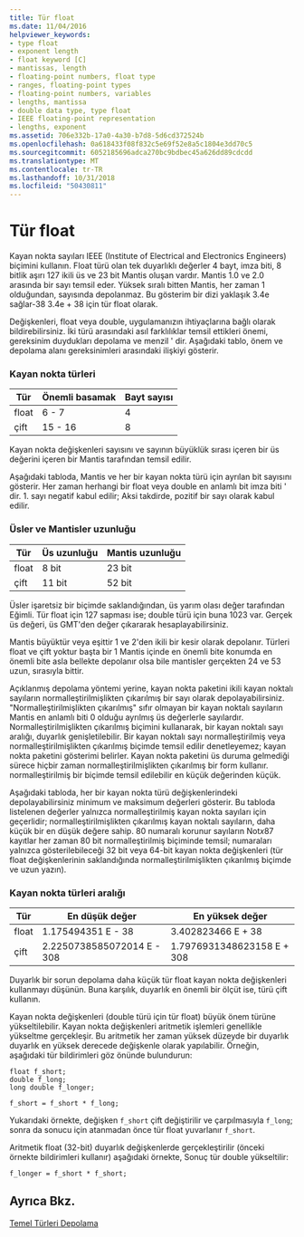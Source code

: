 ```yaml
---
title: Tür float
ms.date: 11/04/2016
helpviewer_keywords:
- type float
- exponent length
- float keyword [C]
- mantissas, length
- floating-point numbers, float type
- ranges, floating-point types
- floating-point numbers, variables
- lengths, mantissa
- double data type, type float
- IEEE floating-point representation
- lengths, exponent
ms.assetid: 706e332b-17a0-4a30-b7d8-5d6cd372524b
ms.openlocfilehash: 0a618433f08f832c5e69f52e8a5c1804e3dd70c5
ms.sourcegitcommit: 6052185696adca270bc9bdbec45a626dd89cdcdd
ms.translationtype: MT
ms.contentlocale: tr-TR
ms.lasthandoff: 10/31/2018
ms.locfileid: "50430811"
---
```

# <a name="type-float"></a>Tür float

Kayan nokta sayıları IEEE (Institute of Electrical and Electronics Engineers) biçimini kullanın. Float türü olan tek duyarlıklı değerler 4 bayt, imza biti, 8 bitlik aşırı 127 ikili üs ve 23 bit Mantis oluşan vardır. Mantis 1.0 ve 2.0 arasında bir sayı temsil eder. Yüksek sıralı bitten Mantis, her zaman 1 olduğundan, sayısında depolanmaz. Bu gösterim bir dizi yaklaşık 3.4e sağlar-38 3.4e + 38 için tür float olarak.

Değişkenleri, float veya double, uygulamanızın ihtiyaçlarına bağlı olarak bildirebilirsiniz. İki türü arasındaki asıl farklılıklar temsil ettikleri önemi, gereksinim duydukları depolama ve menzil ' dir. Aşağıdaki tablo, önem ve depolama alanı gereksinimleri arasındaki ilişkiyi gösterir.

### <a name="floating-point-types"></a>Kayan nokta türleri

|Tür|Önemli basamak|Bayt sayısı|
|----------|------------------------|---------------------|
|float|6 - 7|4|
|çift|15 - 16|8|

Kayan nokta değişkenleri sayısını ve sayının büyüklük sırası içeren bir üs değerini içeren bir Mantis tarafından temsil edilir.

Aşağıdaki tabloda, Mantis ve her bir kayan nokta türü için ayrılan bit sayısını gösterir. Her zaman herhangi bir float veya double en anlamlı bit imza biti ' dir. 1. sayı negatif kabul edilir; Aksi takdirde, pozitif bir sayı olarak kabul edilir.

### <a name="lengths-of-exponents-and-mantissas"></a>Üsler ve Mantisler uzunluğu

|Tür|Üs uzunluğu|Mantis uzunluğu|
|----------|---------------------|---------------------|
|float|8 bit|23 bit|
|çift|11 bit|52 bit|

Üsler işaretsiz bir biçimde saklandığından, üs yarım olası değer tarafından Eğimli. Tür float için 127 sapması ise; double türü için buna 1023 var. Gerçek üs değeri, üs GMT'den değer çıkararak hesaplayabilirsiniz.

Mantis büyüktür veya eşittir 1 ve 2'den ikili bir kesir olarak depolanır. Türleri float ve çift yoktur başta bir 1 Mantis içinde en önemli bite konumda en önemli bite asla bellekte depolanır olsa bile mantisler gerçekten 24 ve 53 uzun, sırasıyla bittir.

Açıklanmış depolama yöntemi yerine, kayan nokta paketini ikili kayan noktalı sayıların normalleştirilmişlikten çıkarılmış bir sayı olarak depolayabilirsiniz. "Normalleştirilmişlikten çıkarılmış" sıfır olmayan bir kayan noktalı sayıların Mantis en anlamlı biti 0 olduğu ayrılmış üs değerlerle sayılardır. Normalleştirilmişlikten çıkarılmış biçimini kullanarak, bir kayan noktalı sayı aralığı, duyarlık genişletilebilir. Bir kayan noktalı sayı normalleştirilmiş veya normalleştirilmişlikten çıkarılmış biçimde temsil edilir denetleyemez; kayan nokta paketini gösterimi belirler. Kayan nokta paketini üs duruma gelmediği sürece hiçbir zaman normalleştirilmişlikten çıkarılmış bir form kullanır. normalleştirilmiş bir biçimde temsil edilebilir en küçük değerinden küçük.

Aşağıdaki tabloda, her bir kayan nokta türü değişkenlerindeki depolayabilirsiniz minimum ve maksimum değerleri gösterir. Bu tabloda listelenen değerler yalnızca normalleştirilmiş kayan nokta sayıları için geçerlidir; normalleştirilmişlikten çıkarılmış kayan noktalı sayıların, daha küçük bir en düşük değere sahip. 80 numaralı korunur sayıların Not*x*87 kayıtlar her zaman 80 bit normalleştirilmiş biçiminde temsil; numaraları yalnızca gösterilebileceği 32 bit veya 64-bit kayan nokta değişkenleri (tür float değişkenlerinin saklandığında normalleştirilmişlikten çıkarılmış biçimde ve uzun yazın).

### <a name="range-of-floating-point-types"></a>Kayan nokta türleri aralığı

|Tür|En düşük değer|En yüksek değer|
|----------|-------------------|-------------------|
|float|1.175494351 E - 38|3.402823466 E + 38|
|çift|2.2250738585072014 E - 308|1.7976931348623158 E + 308|

Duyarlık bir sorun depolama daha küçük tür float kayan nokta değişkenleri kullanmayı düşünün. Buna karşılık, duyarlık en önemli bir ölçüt ise, türü çift kullanın.

Kayan nokta değişkenleri (double türü için tür float) büyük önem türüne yükseltilebilir. Kayan nokta değişkenleri aritmetik işlemleri genellikle yükseltme gerçekleşir. Bu aritmetik her zaman yüksek düzeyde bir duyarlık duyarlık en yüksek derecede değişkenle olarak yapılabilir. Örneğin, aşağıdaki tür bildirimleri göz önünde bulundurun:

```
float f_short;
double f_long;
long double f_longer;

f_short = f_short * f_long;
```

Yukarıdaki örnekte, değişken `f_short` çift değiştirilir ve çarpılmasıyla `f_long`; sonra da sonucu için atanmadan önce tür float yuvarlanır `f_short`.

Aritmetik float (32-bit) duyarlık değişkenlerde gerçekleştirilir (önceki örnekte bildirimleri kullanır) aşağıdaki örnekte, Sonuç tür double yükseltilir:

```
f_longer = f_short * f_short;
```

## <a name="see-also"></a>Ayrıca Bkz.

[Temel Türleri Depolama](../c-language/storage-of-basic-types.md)